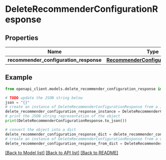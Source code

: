 # DeleteRecommenderConfigurationResponse


## Properties

Name | Type | Description | Notes
------------ | ------------- | ------------- | -------------
**recommender_configuration_response** | [**RecommenderConfigurationResponse**](RecommenderConfigurationResponse.md) |  | 

## Example

```python
from openapi_client.models.delete_recommender_configuration_response import DeleteRecommenderConfigurationResponse

# TODO update the JSON string below
json = "{}"
# create an instance of DeleteRecommenderConfigurationResponse from a JSON string
delete_recommender_configuration_response_instance = DeleteRecommenderConfigurationResponse.from_json(json)
# print the JSON string representation of the object
print(DeleteRecommenderConfigurationResponse.to_json())

# convert the object into a dict
delete_recommender_configuration_response_dict = delete_recommender_configuration_response_instance.to_dict()
# create an instance of DeleteRecommenderConfigurationResponse from a dict
delete_recommender_configuration_response_from_dict = DeleteRecommenderConfigurationResponse.from_dict(delete_recommender_configuration_response_dict)
```
[[Back to Model list]](../README.md#documentation-for-models) [[Back to API list]](../README.md#documentation-for-api-endpoints) [[Back to README]](../README.md)


